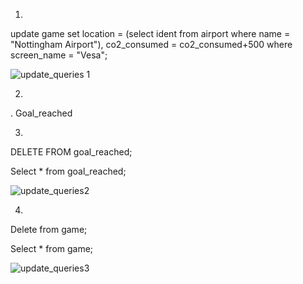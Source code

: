 1. 

update game set location = (select ident from airport where name = "Nottingham Airport"), 
co2_consumed = co2_consumed+500 where screen_name = "Vesa";




![update_queries 1](https://github.com/user-attachments/assets/25b8bb79-340f-49ac-9de4-6d9ac6508ab5)




2. 
. Goal_reached


3.


DELETE FROM goal_reached;

Select * from goal_reached;


![update_queries2](https://github.com/user-attachments/assets/f7df19b9-ad26-4818-a1e8-e4038280776c)




4.


Delete from game;

Select * from game; 




![update_queries3](https://github.com/user-attachments/assets/d0765a54-e560-453f-b4c1-dd8659af284b)



















